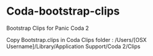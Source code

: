 # Coda-bootstrap-clips
Bootstrap Clips for Panic Coda 2

Copy Bootstrap.clips in Coda Clips folder : /Users/[OSX Username]/Library/Application Support/Coda 2/Clips
